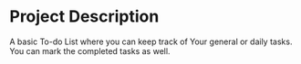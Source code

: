 # Project Description
 A basic To-do List where you can keep track of Your general or daily tasks. You can mark the completed tasks as well.
